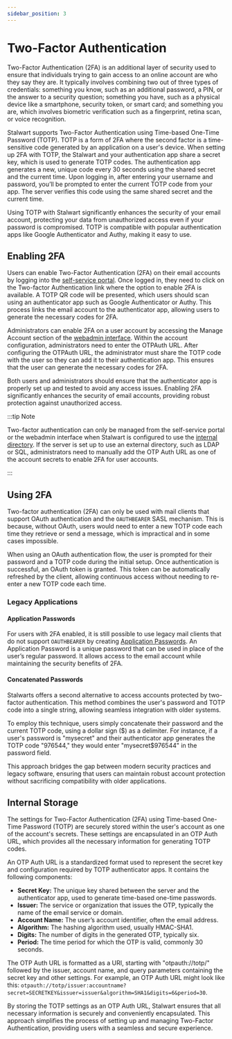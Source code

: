 ```yaml
---
sidebar_position: 3
---
```


# Two-Factor Authentication

Two-Factor Authentication (2FA) is an additional layer of security used to ensure that individuals trying to gain access to an online account are who they say they are. It typically involves combining two out of three types of credentials: something you know, such as an additional password, a PIN, or the answer to a security question; something you have, such as a physical device like a smartphone, security token, or smart card; and something you are, which involves biometric verification such as a fingerprint, retina scan, or voice recognition.

Stalwart supports Two-Factor Authentication using Time-based One-Time Password (TOTP). TOTP is a form of 2FA where the second factor is a time-sensitive code generated by an application on a user's device. When setting up 2FA with TOTP, the Stalwart and your authentication app share a secret key, which is used to generate TOTP codes. The authentication app generates a new, unique code every 30 seconds using the shared secret and the current time. Upon logging in, after entering your username and password, you’ll be prompted to enter the current TOTP code from your app. The server verifies this code using the same shared secret and the current time.

Using TOTP with Stalwart significantly enhances the security of your email account, protecting your data from unauthorized access even if your password is compromised. TOTP is compatible with popular authentication apps like Google Authenticator and Authy, making it easy to use. 

## Enabling 2FA

Users can enable Two-Factor Authentication (2FA) on their email accounts by logging into the [self-service portal](/docs/management/webadmin/selfservice). Once logged in, they need to click on the Two-factor Authentication link where the option to enable 2FA is available. A TOTP QR code will be presented, which users should scan using an authenticator app such as Google Authenticator or Authy. This process links the email account to the authenticator app, allowing users to generate the necessary codes for 2FA.

Administrators can enable 2FA on a user account by accessing the Manage Account section of the [webadmin interface](/docs/management/webadmin/overview). Within the account configuration, administrators need to enter the OTPAuth URL. After configuring the OTPAuth URL, the administrator must share the TOTP code with the user so they can add it to their authentication app. This ensures that the user can generate the necessary codes for 2FA.

Both users and administrators should ensure that the authenticator app is properly set up and tested to avoid any access issues. Enabling 2FA significantly enhances the security of email accounts, providing robust protection against unauthorized access.

:::tip Note

Two-factor authentication can only be managed from the self-service portal or the webadmin interface when Stalwart is configured to use the [internal directory](/docs/auth/backend/internal). If the server is set up to use an external directory, such as LDAP or SQL, administrators need to manually add the OTP Auth URL as one of the account secrets to enable 2FA for user accounts.

:::

## Using 2FA

Two-factor authentication (2FA) can only be used with mail clients that support OAuth authentication and the `OAUTHBEARER` SASL mechanism. This is because, without OAuth, users would need to enter a new TOTP code each time they retrieve or send a message, which is impractical and in some cases impossible.

When using an OAuth authentication flow, the user is prompted for their password and a TOTP code during the initial setup. Once authentication is successful, an OAuth token is granted. This token can be automatically refreshed by the client, allowing continuous access without needing to re-enter a new TOTP code each time.

### Legacy Applications

#### Application Passwords

For users with 2FA enabled, it is still possible to use legacy mail clients that do not support `OAUTHBEARER` by creating [Application Passwords](/docs/auth/authentication/app-password). An Application Password is a unique password that can be used in place of the user’s regular password. It allows access to the email account while maintaining the security benefits of 2FA. 

#### Concatenated Passwords

Stalwarts offers a second alternative to access accounts protected by two-factor authentication. This method combines the user's password and TOTP code into a single string, allowing seamless integration with older systems.

To employ this technique, users simply concatenate their password and the current TOTP code, using a dollar sign ($) as a delimiter. For instance, if a user's password is "mysecret" and their authenticator app generates the TOTP code "976544," they would enter "mysecret$976544" in the password field.

This approach bridges the gap between modern security practices and legacy software, ensuring that users can maintain robust account protection without sacrificing compatibility with older applications. 

## Internal Storage

The settings for Two-Factor Authentication (2FA) using Time-based One-Time Password (TOTP) are securely stored within the user's account as one of the account's secrets. These settings are encapsulated in an OTP Auth URL, which provides all the necessary information for generating TOTP codes.

An OTP Auth URL is a standardized format used to represent the secret key and configuration required by TOTP authenticator apps. It contains the following components:

- **Secret Key:** The unique key shared between the server and the authenticator app, used to generate time-based one-time passwords.
- **Issuer:** The service or organization that issues the OTP, typically the name of the email service or domain.
- **Account Name:** The user’s account identifier, often the email address.
- **Algorithm:** The hashing algorithm used, usually HMAC-SHA1.
- **Digits:** The number of digits in the generated OTP, typically six.
- **Period:** The time period for which the OTP is valid, commonly 30 seconds.

The OTP Auth URL is formatted as a URI, starting with "otpauth://totp/" followed by the issuer, account name, and query parameters containing the secret key and other settings. For example, an OTP Auth URL might look like this: `otpauth://totp/issuer:accountname?secret=SECRETKEY&issuer=issuer&algorithm=SHA1&digits=6&period=30`.

By storing the TOTP settings as an OTP Auth URL, Stalwart ensures that all necessary information is securely and conveniently encapsulated. This approach simplifies the process of setting up and managing Two-Factor Authentication, providing users with a seamless and secure experience.
